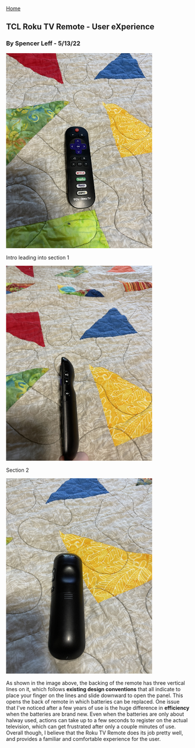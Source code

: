 [Home](../)

## TCL Roku TV Remote - User eXperience
### By Spencer Leff - 5/13/22

<img src="../assets/J03_Image1.JPG" alt="J03 Image 1" width="400"/>

Intro leading into section 1

<img src="../assets/J03_Image2.JPG" alt="J03 Image 2" width="400"/>

Section 2

<img src="../assets/J03_Image3.JPG" alt="J03 Image 3" width="400"/>

As shown in the image above, the backing of the remote has three vertical lines on it, which follows **existing design conventions** that all indicate to place your finger on the lines and slide downward to open the panel.  This opens the back of remote in which batteries can be replaced.  One issue that I've noticed after a few years of use is the huge difference in **efficiency** when the batteries are brand new.  Even when the batteries are only about halway used, actions can take up to a few seconds to register on the actual television, which can get frustrated after only a couple minutes of use.  Overall though, I believe that the Roku TV Remote does its job pretty well, and provides a familiar and comfortable experience for the user.

